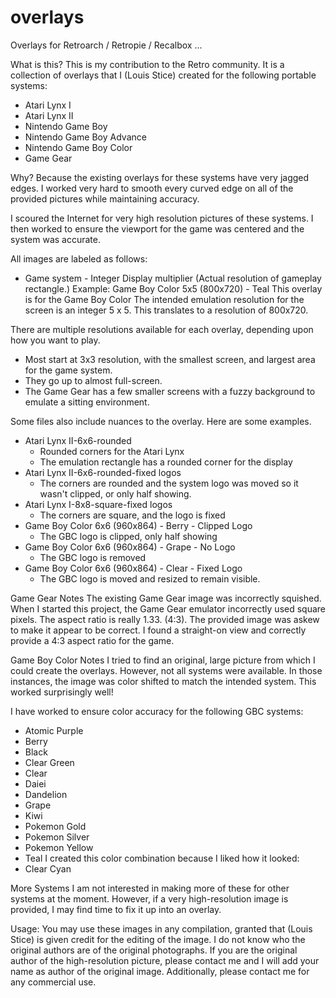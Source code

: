 # overlays
Overlays for Retroarch / Retropie / Recalbox ... 

What is this?
This is my contribution to the Retro community. It is a collection of overlays that I (Louis Stice) created for the following portable systems:
 * Atari Lynx I
 * Atari Lynx II
 * Nintendo Game Boy
 * Nintendo Game Boy Advance
 * Nintendo Game Boy Color
 * Game Gear

Why?
Because the existing overlays for these systems have very jagged edges. I worked very hard to smooth every curved edge on all of the provided pictures while maintaining accuracy.

I scoured the Internet for very high resolution pictures of these systems. I then worked to ensure the viewport for the game was centered and the system was accurate.

All images are labeled as follows:
* Game system - Integer Display multiplier (Actual resolution of gameplay rectangle.)
Example:
 Game Boy Color 5x5 (800x720) - Teal
 This overlay is for the Game Boy Color
 The intended emulation resolution for the screen is an integer 5 x 5.
 This translates to a resolution of 800x720.

There are multiple resolutions available for each overlay, depending upon how you want to play.
 * Most start at 3x3 resolution, with the smallest screen, and largest area for the game system.
 * They go up to almost full-screen.
 * The Game Gear has a few smaller screens with a fuzzy background to emulate a sitting environment.

Some files also include nuances to the overlay. Here are some examples.
* Atari Lynx II-6x6-rounded
   - Rounded corners for the Atari Lynx
   - The emulation rectangle has a rounded corner for the display
* Atari Lynx II-6x6-rounded-fixed logos
   - The corners are rounded and the system logo was moved so it wasn't clipped, or only half showing.
* Atari Lynx I-8x8-square-fixed logos
   - The corners are square, and the logo is fixed
* Game Boy Color 6x6 (960x864) - Berry - Clipped Logo
   - The GBC logo is clipped, only half showing
* Game Boy Color 6x6 (960x864) - Grape - No Logo
   - The GBC logo is removed
* Game Boy Color 6x6 (960x864) - Clear - Fixed Logo
   - The GBC logo is moved and resized to remain visible.

Game Gear Notes
The existing Game Gear image was incorrectly squished. When I started this project, the Game Gear emulator incorrectly used square pixels. The aspect ratio is really 1.33. (4:3). The provided image was askew to make it appear to be correct.
I found a straight-on view and correctly provide a 4:3 aspect ratio for the game.

Game Boy Color Notes
I tried to find an original, large picture from which I could create the overlays. However, not all systems were available. In those instances, the image was color shifted to match the intended system. This worked surprisingly well! 

I have worked to ensure color accuracy for the following GBC systems:
  - Atomic Purple
  - Berry
  - Black
  - Clear Green
  - Clear
  - Daiei
  - Dandelion
  - Grape
  - Kiwi
  - Pokemon Gold
  - Pokemon Silver
  - Pokemon Yellow
  - Teal
I created this color combination because I liked how it looked:
  - Clear Cyan

More Systems
I am not interested in making more of these for other systems at the moment. However, if a very high-resolution image is provided, I may find time to fix it up into an overlay.

Usage:
You may use these images in any compilation, granted that (Louis Stice) is given credit for the editing of the image. I do not know who the original authors are of the original photographs. If you are the original author of the high-resolution picture, please contact me and I will add your name as author of the original image. Additionally, please contact me for any commercial use.
